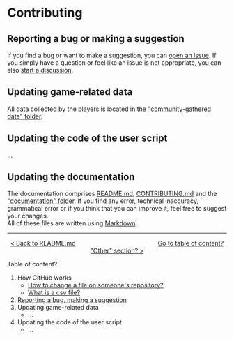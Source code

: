 # Contributing

## Reporting a bug or making a suggestion

If you find a bug or want to make a suggestion, you can [open an issue](https://github.com/Matrix4348/Dragons-of-the-Void---Raid-Loot-Tiers/issues). If you simply have a question or feel like an issue is not appropriate, you can also [start a discussion](https://github.com/Matrix4348/Dragons-of-the-Void---Raid-Loot-Tiers/discussions).

## Updating game-related data

All data collected by the players is located in the ["community-gathered data" folder](documentation/community-gathered-data.md). 

## Updating the code of the user script

...

## Updating the documentation

The documentation comprises [README.md](README.md), [CONTRIBUTING.md](CONTRIBUTING.md) and the ["documentation" folder](documentation). If you find any error, technical inaccuracy, grammatical error or if you think that you can improve it, feel free to suggest your changes.<br>
All of these files are written using [Markdown](https://docs.github.com/github/writing-on-github/getting-started-with-writing-and-formatting-on-github/basic-writing-and-formatting-syntax).

<!-- ## Improving the repository automation? Or something like that?-->
<hr>
<div align="center">
  
  [< Back to README.md](/README.md) $~~~~~~~~~~~~~~~~~~~~~~~~~~~~~~~~~~~~~~~~~~~~~~$ [Go to table of content? "Other" section? >]()
  
</div>

Table of content?
1) How GitHub works
   * [How to change a file on someone's repository?](./documentation/updating-a-file.md)
   * [What is a csv file?](/documentation/what-is-a-csv-file.md) 
2) [Reporting a bug, making a suggestion](documentation/opening-an-issue.md)
3) Updating game-related data
   * ...
4) Updating the code of the user script
   * ...
